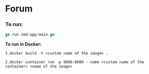 # Forum

### To run:

```go
go run cmd/app/main.go
``` 
**To run in Docker:**

```
1.docker build -t <custom name of the image> .

2.docker container run -p 8080:8080 --name <custom name of the container> <name of the image>
``` 




